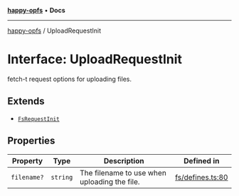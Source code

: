 [**happy-opfs**](../README.md) • **Docs**

***

[happy-opfs](../README.md) / UploadRequestInit

# Interface: UploadRequestInit

fetch-t request options for uploading files.

## Extends

- [`FsRequestInit`](../type-aliases/FsRequestInit.md)

## Properties

| Property | Type | Description | Defined in |
| ------ | ------ | ------ | ------ |
| `filename?` | `string` | The filename to use when uploading the file. | [fs/defines.ts:80](https://github.com/JiangJie/happy-opfs/blob/a4847fb43bf2d37df760679e172324cb91fbf2ca/src/fs/defines.ts#L80) |
